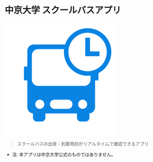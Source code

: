# 中京大学 スクールバスアプリ

![logo](_assets/logo.svg)

> スクールバスの出発・到着時刻がリアルタイムで確認できるアプリ

- 注: 本アプリは中京大学公式のものではありません。

<!-- TODO: リンクを正しいものに修正 -->
<!--<a href="https://play.google.com/store/apps"><img alt="Google Play で手に入れよう" src="https://play.google.com/intl/en_us/badges/images/generic/ja_badge_web_generic.png" width="153"/></a><a href="https://itunes.apple.com"><img src="https://linkmaker.itunes.apple.com/assets/shared/badges/ja-jp/appstore-lrg.svg" alt="AppStoreで入手" height="40" style="margin:10px 10px;" /></a>

-  -->

<!-- Background Image -->
<!-- Issue: https://github.com/docsifyjs/docsify/issues/1233 -->
<!-- カバー画像のマスク部分のレンダリングが遅れてしまうので、一旦カバーの画像を隠す. -->
<!--![](_assets/bg.png)-->